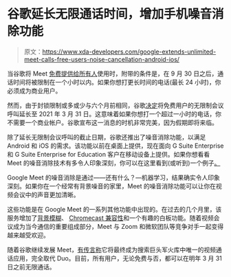 # 谷歌延长无限通话时间，增加手机噪音消除功能

> 原文：<https://www.xda-developers.com/google-extends-unlimited-meet-calls-free-users-noise-cancellation-android-ios/>

当谷歌将 Meet [免费提供给所有人](https://www.xda-developers.com/google-meet-video-conferencing-free/)使用时，附带的条件是，在 9 月 30 日之后，通话时间将被限制在一个小时以内。如果你想打更长时间的电话(最长 24 小时)，你必须成为商业用户。

然而，由于封锁限制或多或少与六个月前相同，谷歌[决定](https://blog.google/products/meet/stay-connected-meet/)将免费用户的无限制会议呼叫延长至 2021 年 3 月 31 日。这意味着如果你想打一个超过一小时的电话，你不需要一个商业帐户。谷歌宣布这一消息的时机非常完美，因为假期即将来临。

除了延长无限制会议呼叫的截止日期，谷歌还推出了噪音消除功能，以满足 Android 和 iOS 的需求。该功能以前在桌面上提供，现在面向 G Suite Enterprise 和 G Suite Enterprise for Education 客户在移动设备上提供。如果你想看看 Meet 的噪音消除技术有多令人印象深刻，你可以在这里看到(或听到)一个例子[。](https://www.xda-developers.com/google-meet-noise-cancellation-feature/)

Google Meet 的噪音消除是通过——还有什么？—机器学习，结果确实令人印象深刻。如果你在一个经常有背景噪音的家里，Meet 的噪音消除功能可以让你在视频会议中的声音更加清晰。

这些功能是在 Google Meet 的一系列其他功能中出现的。在过去的几个月里，该服务增加了[背景模糊](https://www.xda-developers.com/google-duo-screen-sharing-google-meet-background-blur/)、 [Chromecast 兼容性](https://www.xda-developers.com/google-meet-cast-chromecast/)和一个有趣的白板功能。随着视频会议成为当今通信的重要组成部分，Meet 与 Zoom 和微软团队等竞争对手一起变得越来越受欢迎。

随着谷歌继续发展 Meet，[有传言称](https://www.xda-developers.com/google-meet-replace-google-duo/)它将最终成为搜索巨头军火库中唯一的视频通话应用，完全取代 Duo。目前，所有用户，无论免费与否，都可以在明年 3 月 31 日之前无限通话。